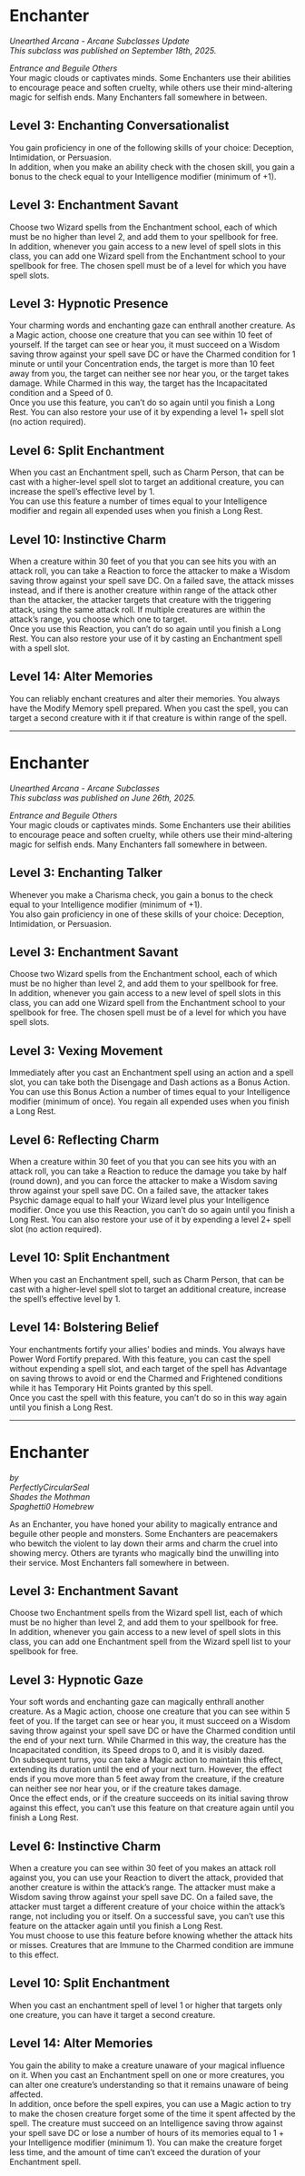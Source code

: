 # Enchanter
*Unearthed Arcana - Arcane Subclasses Update*  
*This subclass was published on September 18th, 2025.*  

*Entrance and Beguile Others*  
Your magic clouds or captivates minds. Some Enchanters use their abilities to encourage peace and soften cruelty, while others use their mind-altering magic for selfish ends. Many Enchanters fall somewhere in between.

## Level 3: Enchanting Conversationalist
You gain proficiency in one of the following skills of your choice: Deception, Intimidation, or Persuasion.  
In addition, when you make an ability check with the chosen skill, you gain a bonus to the check equal to your Intelligence modifier (minimum of +1).

## Level 3: Enchantment Savant
Choose two Wizard spells from the Enchantment school, each of which must be no higher than level 2, and add them to your spellbook for free.  
In addition, whenever you gain access to a new level of spell slots in this class, you can add one Wizard spell from the Enchantment school to your spellbook for free. The chosen spell must be of a level for which you have spell slots.

## Level 3: Hypnotic Presence
Your charming words and enchanting gaze can enthrall another creature. As a Magic action, choose one creature that you can see within 10 feet of yourself. If the target can see or hear you, it must succeed on a Wisdom saving throw against your spell save DC or have the Charmed condition for 1 minute or until your Concentration ends, the target is more than 10 feet away from you, the target can neither see nor hear you, or the target takes damage. While Charmed in this way, the target has the Incapacitated condition and a Speed of 0.  
Once you use this feature, you can’t do so again until you finish a Long Rest. You can also restore your use of it by expending a level 1+ spell slot (no action required).

## Level 6: Split Enchantment
When you cast an Enchantment spell, such as Charm Person, that can be cast with a higher-level spell slot to target an additional creature, you can increase the spell’s effective level by 1.  
You can use this feature a number of times equal to your Intelligence modifier and regain all expended uses when you finish a Long Rest.

## Level 10: Instinctive Charm
When a creature within 30 feet of you that you can see hits you with an attack roll, you can take a Reaction to force the attacker to make a Wisdom saving throw against your spell save DC. On a failed save, the attack misses instead, and if there is another creature within range of the attack other than the attacker, the attacker targets that creature with the triggering attack, using the same attack roll. If multiple creatures are within the attack’s range, you choose which one to target.  
Once you use this Reaction, you can’t do so again until you finish a Long Rest. You can also restore your use of it by casting an Enchantment spell with a spell slot.

## Level 14: Alter Memories
You can reliably enchant creatures and alter their memories. You always have the Modify Memory spell prepared. When you cast the spell, you can target a second creature with it if that creature is within range of the spell.

---

# Enchanter
*Unearthed Arcana - Arcane Subclasses*  
*This subclass was published on June 26th, 2025.*  

*Entrance and Beguile Others*  
Your magic clouds or captivates minds. Some Enchanters use their abilities to encourage peace and soften cruelty, while others use their mind-altering magic for selfish ends. Many Enchanters fall somewhere in between.

## Level 3: Enchanting Talker
Whenever you make a Charisma check, you gain a bonus to the check equal to your Intelligence modifier (minimum of +1).  
You also gain proficiency in one of these skills of your choice: Deception, Intimidation, or Persuasion.

## Level 3: Enchantment Savant
Choose two Wizard spells from the Enchantment school, each of which must be no higher than level 2, and add them to your spellbook for free.  
In addition, whenever you gain access to a new level of spell slots in this class, you can add one Wizard spell from the Enchantment school to your spellbook for free. The chosen spell must be of a level for which you have spell slots.

## Level 3: Vexing Movement
Immediately after you cast an Enchantment spell using an action and a spell slot, you can take both the Disengage and Dash actions as a Bonus Action.  
You can use this Bonus Action a number of times equal to your Intelligence modifier (minimum of once). You regain all expended uses when you finish a Long Rest.

## Level 6: Reflecting Charm
When a creature within 30 feet of you that you can see hits you with an attack roll, you can take a Reaction to reduce the damage you take by half (round down), and you can force the attacker to make a Wisdom saving throw against your spell save DC. On a failed save, the attacker takes Psychic damage equal to half your Wizard level plus your Intelligence modifier. Once you use this Reaction, you can’t do so again until you finish a Long Rest. You can also restore your use of it by expending a level 2+ spell slot (no action required).

## Level 10: Split Enchantment
When you cast an Enchantment spell, such as Charm Person, that can be cast with a higher-level spell slot to target an additional creature, increase the spell’s effective level by 1.

## Level 14: Bolstering Belief
Your enchantments fortify your allies’ bodies and minds. You always have Power Word Fortify prepared. With this feature, you can cast the spell without expending a spell slot, and each target of the spell has Advantage on saving throws to avoid or end the Charmed and Frightened conditions while it has Temporary Hit Points granted by this spell.  
Once you cast the spell with this feature, you can’t do so in this way again until you finish a Long Rest.

---

# Enchanter
*by*  
*PerfectlyCircularSeal*  
*Shades the Mothman*  
*Spaghetti0 Homebrew*  

As an Enchanter, you have honed your ability to magically entrance and beguile other people and monsters. Some Enchanters are peacemakers who bewitch the violent to lay down their arms and charm the cruel into showing mercy. Others are tyrants who magically bind the unwilling into their service. Most Enchanters fall somewhere in between.

## Level 3: Enchantment Savant
Choose two Enchantment spells from the Wizard spell list, each of which must be no higher than level 2, and add them to your spellbook for free.  
In addition, whenever you gain access to a new level of spell slots in this class, you can add one Enchantment spell from the Wizard spell list to your spellbook for free.

## Level 3: Hypnotic Gaze
Your soft words and enchanting gaze can magically enthrall another creature. As a Magic action, choose one creature that you can see within 5 feet of you. If the target can see or hear you, it must succeed on a Wisdom saving throw against your spell save DC or have the Charmed condition until the end of your next turn. While Charmed in this way, the creature has the Incapacitated condition, its Speed drops to 0, and it is visibly dazed.  
On subsequent turns, you can take a Magic action to maintain this effect, extending its duration until the end of your next turn. However, the effect ends if you move more than 5 feet away from the creature, if the creature can neither see nor hear you, or if the creature takes damage.  
Once the effect ends, or if the creature succeeds on its initial saving throw against this effect, you can’t use this feature on that creature again until you finish a Long Rest.

## Level 6: Instinctive Charm
When a creature you can see within 30 feet of you makes an attack roll against you, you can use your Reaction to divert the attack, provided that another creature is within the attack’s range. The attacker must make a Wisdom saving throw against your spell save DC. On a failed save, the attacker must target a different creature of your choice within the attack’s range, not including you or itself. On a successful save, you can’t use this feature on the attacker again until you finish a Long Rest.  
You must choose to use this feature before knowing whether the attack hits or misses. Creatures that are Immune to the Charmed condition are immune to this effect.

## Level 10: Split Enchantment
When you cast an enchantment spell of level 1 or higher that targets only one creature, you can have it target a second creature.

## Level 14: Alter Memories
You gain the ability to make a creature unaware of your magical influence on it. When you cast an Enchantment spell on one or more creatures, you can alter one creature’s understanding so that it remains unaware of being affected.  
In addition, once before the spell expires, you can use a Magic action to try to make the chosen creature forget some of the time it spent affected by the spell. The creature must succeed on an Intelligence saving throw against your spell save DC or lose a number of hours of its memories equal to 1 + your Intelligence modifier (minimum 1). You can make the creature forget less time, and the amount of time can’t exceed the duration of your Enchantment spell.
